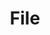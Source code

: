 ---
title: "File"
Icon: "save"
weight: 3200000
description: "Handles image file I/O"
draft: false
---
